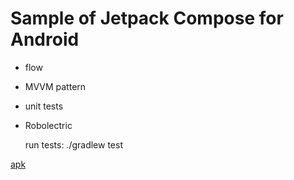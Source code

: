 # Sample of Jetpack Compose for Android

- flow
- MVVM pattern
- unit tests
- Robolectric
  

  run tests: ./gradlew test

[apk](https://github.com/AntonButov/channellist/raw/master/app.apk)
